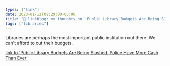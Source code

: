 ```yaml
---
types: ["link"]
date: 2023-01-12T09:29:00-05:00
title: "🔗 linkblog: my thoughts on 'Public Library Budgets Are Being Slashed. Police Have More Cash Than Ever'"
tags: ["libraries"]
---
```

Libraries are perhaps the most important public institution out there. We can't afford to cut their budgets.  
 

[link to 'Public Library Budgets Are Being Slashed. Police Have More Cash Than Ever'](https://www.vice.com/en/article/akemgz/public-library-budgets-are-being-slashed-police-have-more-cash-than-ever)
